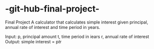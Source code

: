 # -git-hub-final-project-
Final Project
A calculator that calculates simple interest given principal, annual rate of interest and time period in years.

Input:
    p, principal amount
    t, time period in iears
    r, annual rate of interest
Output:
    simple interest = p*t*r
